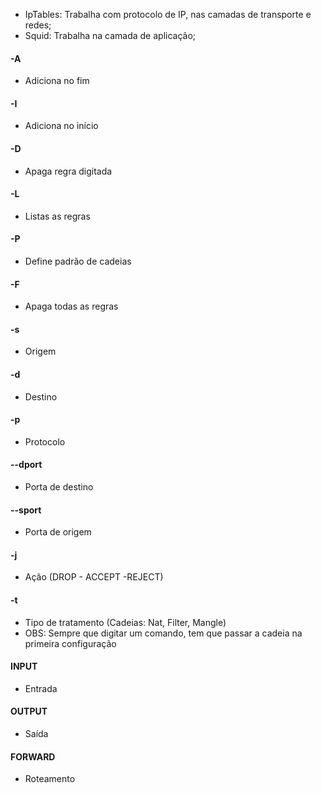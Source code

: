 * IpTables: Trabalha com protocolo de IP, nas camadas de transporte e redes;
* Squid: Trabalha na camada de aplicação;

#### -A
* Adiciona no fim

#### -I
* Adiciona no início

#### -D
* Apaga regra digitada

#### -L
* Listas as regras

#### -P
* Define padrão de cadeias

#### -F
* Apaga todas as regras

#### -s
* Origem

#### -d
* Destino

#### -p
* Protocolo

#### --dport
* Porta de destino

#### --sport
* Porta de origem

#### -j
* Ação (DROP - ACCEPT -REJECT)

#### -t
* Tipo de tratamento (Cadeias: Nat, Filter, Mangle)
* OBS: Sempre que digitar um comando, tem que passar a cadeia na primeira configuração

#### INPUT
* Entrada

#### OUTPUT
* Saída

#### FORWARD
* Roteamento
